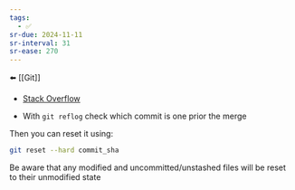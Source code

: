 ```yaml
---
tags:
  - ✅
sr-due: 2024-11-11
sr-interval: 31
sr-ease: 270
---
```


⬅️ [[Git]]
- [Stack Overflow](https://stackoverflow.com/questions/2389361/undo-a-git-merge-that-hasnt-been-pushed-yet)

- With `git reflog` check which commit is one prior the merge

Then you can reset it using:

```bash
git reset --hard commit_sha
```

Be aware that any modified and uncommitted/unstashed files will be reset to their unmodified state